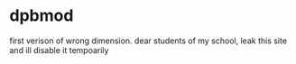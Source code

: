 # dpbmod
first verison of wrong dimension. dear students of my school, leak this site and ill disable it tempoarily
